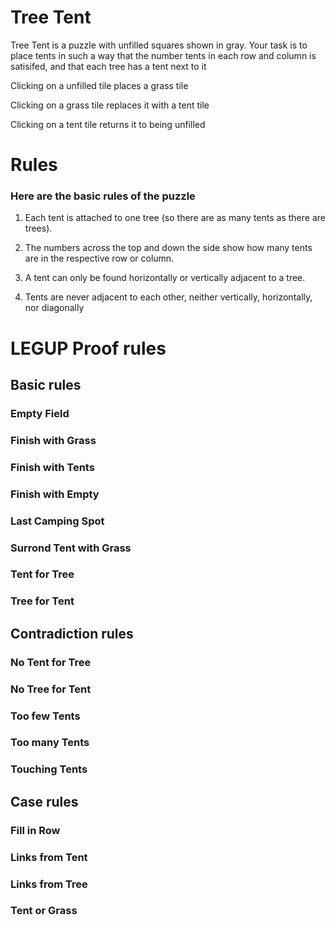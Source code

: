 # Tree Tent
Tree Tent is a puzzle with unfilled squares shown in gray. Your task is to place tents in such a way that the number tents in each row and column is satisifed, and that each tree has a tent next to it

Clicking on a unfilled tile places a grass tile

Clicking on a grass tile replaces it with a tent tile

Clicking on a tent tile returns it to being unfilled

# Rules
### Here are the basic rules of the puzzle

1) Each tent is attached to one tree (so there are as many tents as there are trees).

2) The numbers across the top and down the side show how many tents are in the respective row or column.

3) A tent can only be found horizontally or vertically adjacent to a tree.

4) Tents are never adjacent to each other, neither vertically, horizontally, nor diagonally

# LEGUP Proof rules
## Basic rules


### Empty Field




### Finish with Grass



### Finish with Tents


### Finish with Empty


### Last Camping Spot

### Surrond Tent with Grass

### Tent for Tree

### Tree for Tent


## Contradiction rules
### No Tent for Tree


### No Tree for Tent



### Too few Tents



### Too many Tents


### Touching Tents




## Case rules

### Fill in Row

### Links from Tent

### Links from Tree

### Tent or Grass



